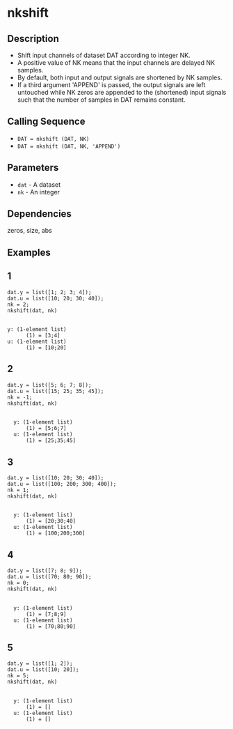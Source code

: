 # nkshift
## Description
- Shift input channels of dataset DAT according to integer NK. 
- A positive value of NK means that the input channels are delayed NK samples. 
- By default, both input and output signals are shortened by NK samples. 
- If a third argument 'APPEND' is passed, the output signals are left untouched while NK zeros are appended to the (shortened) input signals such that the number of samples in DAT remains constant.
## Calling Sequence
- `DAT = nkshift (DAT, NK)`
- `DAT = nkshift (DAT, NK, 'APPEND')`
## Parameters
- `dat` - A dataset
- `nk` - An integer
## Dependencies
zeros, size, abs
## Examples
## 1
```
dat.y = list([1; 2; 3; 4]);
dat.u = list([10; 20; 30; 40]);
nk = 2;
nkshift(dat, nk)
```
##
```
y: (1-element list)
      (1) = [3;4]
u: (1-element list)
      (1) = [10;20]
```
## 2
```
dat.y = list([5; 6; 7; 8]);
dat.u = list([15; 25; 35; 45]);
nk = -1;
nkshift(dat, nk)
```
##
```
  y: (1-element list)
      (1) = [5;6;7]
  u: (1-element list)
      (1) = [25;35;45]
```
## 3
```
dat.y = list([10; 20; 30; 40]);
dat.u = list([100; 200; 300; 400]);
nk = 1;
nkshift(dat, nk)
```
##
```
  y: (1-element list)
      (1) = [20;30;40]
  u: (1-element list)
      (1) = [100;200;300]
```
## 4
```
dat.y = list([7; 8; 9]);
dat.u = list([70; 80; 90]);
nk = 0;
nkshift(dat, nk)
```
##
```
  y: (1-element list)
      (1) = [7;8;9]
  u: (1-element list)
      (1) = [70;80;90]
```
## 5
```
dat.y = list([1; 2]);
dat.u = list([10; 20]);
nk = 5;
nkshift(dat, nk)
```
##
```
  y: (1-element list)
      (1) = []
  u: (1-element list)
      (1) = []
```


